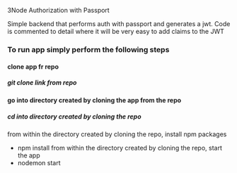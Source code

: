 3Node Authorization with Passport

Simple backend that performs auth with passport and generates a jwt. Code is commented to detail where it will be very easy to add claims to the JWT

### To run app simply perform the following steps
#### clone app fr repo
##### git clone link from repo
#### go into directory created by cloning the app from the repo
##### cd into directory created by cloning the repo
from within the directory created by cloning the repo, install npm packages
 - npm install
from within the directory created by cloning the repo, start the app
 - nodemon start